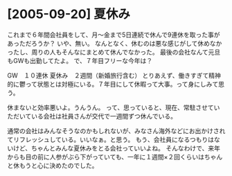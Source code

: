 # [2005-09-20] 夏休み


これまで６年間会社員をして、月～金まで5日連続で休んで9連休を取った事があっただろうか？
いや、無い。
なんとなく、休むのは悪な感じがして休めなかったし、周りの人もそんなにまとめて休んでなかった。
最後の会社なんて元旦もGWも出勤してたよ。
で、７年目フリーな今年は？

GW　１０連休
夏休み　２週間（新婚旅行含む）
とりあえず、働きすぎて精神的に鬱って状態とは対極にいる。７年目にして休暇って大事。って身にしみて思う。

休まないと効率悪いよ。うんうん。
って、思っていると、現在、常駐させていただいている会社は社員さんが交代で一週間ずつ休んでいる。

通常の会社はみんなそうなのかもしれないが、みなさん海外などにお出かけされてリフレッシュしている。いいなぁ。と思う。
もう、会社員になるつもりはないけど、ちゃんとみんな夏休みをとる会社っていいよね。
そんなわけで、来年からも目の前に人参がぶら下がっていても、一年に１週間×２回くらいはちゃんと休もうと心に決めたのでした。

